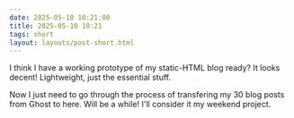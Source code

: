 ```yaml
---
date: 2025-05-10 10:21:00
title: 2025-05-10 10:21
tags: short
layout: layouts/post-short.html
---
```

I think I have a working prototype of my static-HTML blog ready? It looks decent! Lightweight, just the essential stuff. 

Now I just need to go through the process of transfering my 30 blog posts from Ghost to here. Will be a while! I'll consider it my weekend project.